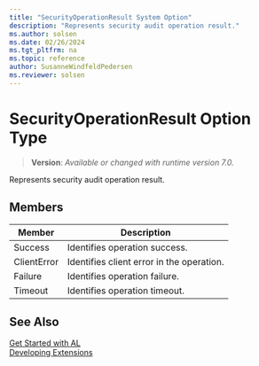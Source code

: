 ```yaml
---
title: "SecurityOperationResult System Option"
description: "Represents security audit operation result."
ms.author: solsen
ms.date: 02/26/2024
ms.tgt_pltfrm: na
ms.topic: reference
author: SusanneWindfeldPedersen
ms.reviewer: solsen
---
```

[//]: # (START>DO_NOT_EDIT)
[//]: # (IMPORTANT:Do not edit any of the content between here and the END>DO_NOT_EDIT.)
[//]: # (Any modifications should be made in the .xml files in the ModernDev repo.)
# SecurityOperationResult Option Type
> **Version**: _Available or changed with runtime version 7.0._

Represents security audit operation result.

## Members
|  Member  |  Description  |
|----------------|---------------|
|Success|Identifies operation success.|
|ClientError|Identifies client error in the operation.|
|Failure|Identifies operation failure.|
|Timeout|Identifies operation timeout.|

[//]: # (IMPORTANT: END>DO_NOT_EDIT)
## See Also  
[Get Started with AL](../../devenv-get-started.md)  
[Developing Extensions](../../devenv-dev-overview.md)  